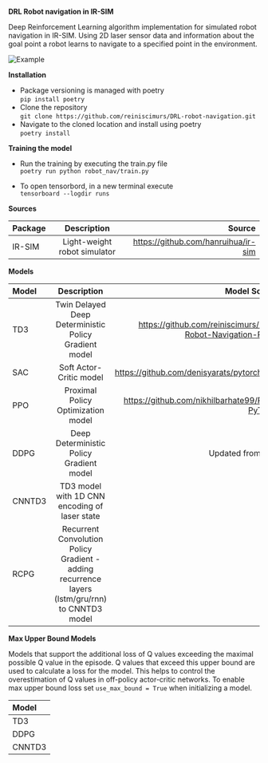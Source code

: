 **DRL Robot navigation in IR-SIM**

Deep Reinforcement Learning algorithm implementation for simulated robot navigation in IR-SIM. Using 2D laser sensor data
and information about the goal point a robot learns to navigate to a specified point in the environment.

![Example](https://github.com/reiniscimurs/DRL-robot-navigation-IR-SIM/blob/master/out.gif)

**Installation**

* Package versioning is managed with poetry \
`pip install poetry`
* Clone the repository \
`git clone https://github.com/reiniscimurs/DRL-robot-navigation.git`
* Navigate to the cloned location and install using poetry \
`poetry install`

**Training the model**

* Run the training by executing the train.py file \
`poetry run python robot_nav/train.py`

* To open tensorbord, in a new terminal execute \
`tensorboard --logdir runs`



**Sources**

| Package |                                           Description                                           |                              Source | 
|:--------|:-----------------------------------------------------------------------------------------------:|------------------------------------:| 
| IR-SIM  |                                  Light-weight robot simulator                                   | https://github.com/hanruihua/ir-sim |

**Models**

| Model     |                                           Description                                           |                    Model                           Source | 
|:----------|:-----------------------------------------------------------------------------------------------:|----------------------------------------------------------:|
| TD3       |                      Twin Delayed Deep Deterministic Policy Gradient model                      | https://github.com/reiniscimurs/DRL-Robot-Navigation-ROS2 | 
| SAC       |                                     Soft Actor-Critic model                                     |                https://github.com/denisyarats/pytorch_sac | 
| PPO       |                               Proximal Policy Optimization model                                |            https://github.com/nikhilbarhate99/PPO-PyTorch | 
| DDPG      |                            Deep Deterministic Policy Gradient model                             |                                          Updated from TD3 | 
| CNNTD3    |                          TD3 model with 1D CNN encoding of laser state                          |                                                         - |
| RCPG      | Recurrent Convolution Policy Gradient - adding recurrence layers (lstm/gru/rnn) to CNNTD3 model |                                                         - |

**Max Upper Bound Models**

Models that support the additional loss of Q values exceeding the maximal possible Q value in the episode. Q values that exceed this upper bound are used to calculate a loss for the model. This helps to control the overestimation of Q values in off-policy actor-critic networks.
To enable max upper bound loss set `use_max_bound = True` when initializing a model.

| Model  |  
|:-------|
| TD3    | 
| DDPG   | 
| CNNTD3 |

